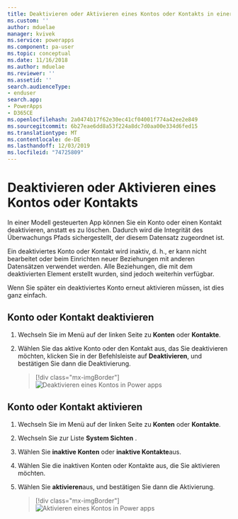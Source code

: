 ```yaml
---
title: Deaktivieren oder Aktivieren eines Kontos oder Kontakts in einer Modell gesteuerten App | MicrosoftDocs
ms.custom: ''
author: mduelae
manager: kvivek
ms.service: powerapps
ms.component: pa-user
ms.topic: conceptual
ms.date: 11/16/2018
ms.author: mduelae
ms.reviewer: ''
ms.assetid: ''
search.audienceType:
- enduser
search.app:
- PowerApps
- D365CE
ms.openlocfilehash: 2a0474b17f62e30ec41cf04001f774a42ee2e849
ms.sourcegitcommit: 6b27eae6dd8a53f224a8dc7d0aa00e334d6fed15
ms.translationtype: MT
ms.contentlocale: de-DE
ms.lasthandoff: 12/03/2019
ms.locfileid: "74725809"
---
```

# <a name="deactivate-or-activate-an-account-or-contact"></a>Deaktivieren oder Aktivieren eines Kontos oder Kontakts

In einer Modell gesteuerten App können Sie ein Konto oder einen Kontakt deaktivieren, anstatt es zu löschen. Dadurch wird die Integrität des Überwachungs Pfads sichergestellt, der diesem Datensatz zugeordnet ist.  
  
Ein deaktiviertes Konto oder Kontakt wird inaktiv, d. h., er kann nicht bearbeitet oder beim Einrichten neuer Beziehungen mit anderen Datensätzen verwendet werden. Alle Beziehungen, die mit dem deaktivierten Element erstellt wurden, sind jedoch weiterhin verfügbar.  
  
Wenn Sie später ein deaktiviertes Konto erneut aktivieren müssen, ist dies ganz einfach.   
  
## <a name="deactivate-an-account-or-contact"></a>Konto oder Kontakt deaktivieren 
  
1.  Wechseln Sie im Menü auf der linken Seite zu **Konten** oder **Kontakte**.  
  
2.  Wählen Sie das aktive Konto oder den Kontakt aus, das Sie deaktivieren möchten, klicken Sie in der Befehlsleiste auf **Deaktivieren**, und bestätigen Sie dann die Deaktivierung.

    > [!div class="mx-imgBorder"]
    > ![Deaktivieren eines Kontos in Power apps](media/DeactiveAccounts.png "Deaktivieren eines Kontos in Power apps")


## <a name="activate-an-account-or-contact"></a>Konto oder Kontakt aktivieren  
  
1.  Wechseln Sie im Menü auf der linken Seite zu **Konten** oder **Kontakte**. 
  
2.  Wechseln Sie zur Liste **System Sichten** .

3.  Wählen Sie **inaktive Konten** oder **inaktive Kontakte**aus.  
  
4.  Wählen Sie die inaktiven Konten oder Kontakte aus, die Sie aktivieren möchten.

5.  Wählen Sie **aktivieren**aus, und bestätigen Sie dann die Aktivierung.  

    > [!div class="mx-imgBorder"]
    > ![Aktivieren eines Kontos in Power apps](media/ActiveAccounts.png "Aktivieren eines Kontos in Power apps")  




